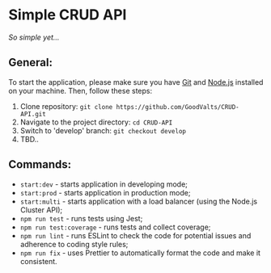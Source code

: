 # Simple CRUD API

_So simple yet..._

## General:

To start the application, please make sure you have [Git](https://git-scm.com) and [Node.js](https://nodejs.org) installed on your machine. Then, follow these steps:

1. Clone repository: `git clone https://github.com/GoodValts/CRUD-API.git`
1. Navigate to the project directory: `cd CRUD-API`
1. Switch to 'develop' branch: `git checkout develop`
1. TBD..

## Commands:

- `start:dev` - starts application in developing mode;
- `start:prod` - starts application in production mode;
- `start:multi` - starts application with a load balancer (using the Node.js Cluster API);
- `npm run test` - runs tests using Jest;
- `npm run test:coverage` - runs tests and collect coverage;
- `npm run lint` - runs ESLint to check the code for potential issues and adherence to coding style rules;
- `npm run fix` - uses Prettier to automatically format the code and make it consistent.
